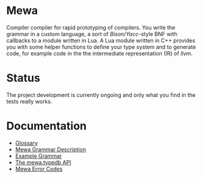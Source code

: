 # Mewa
Compiler compiler for rapid prototyping of compilers. You write the grammar in a custom language, a sort of _Bison/Yacc_-style BNF with callbacks to a module written in Lua. A Lua module written in C++ provides you with some helper functions to define your type system and to generate code, for example code in the the intermediate representation (IR) of _llvm_.

# Status
The project development is currently ongoing and only what you find in the tests really works.

# Documentation
* [Glossary](doc/glossary.md)
* [Mewa Grammar Description](doc/grammar.md)
* [Example Grammar](examples/language1.g)
* [The mewa.typedb API](doc/typedb.md)
* [Mewa Error Codes](doc/errorcodes.md)
